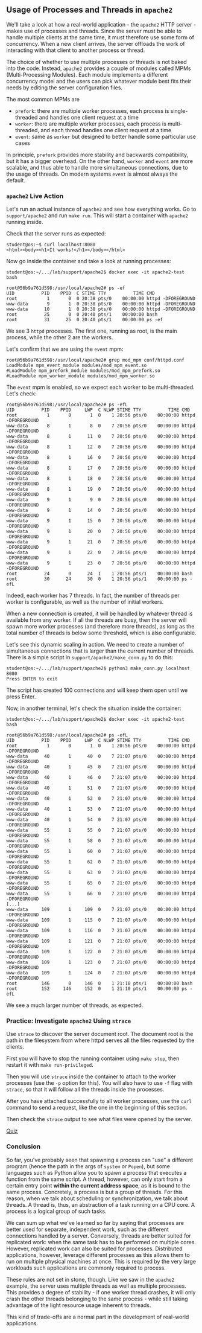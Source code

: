 ## Usage of Processes and Threads in `apache2`

We'll take a look at how a real-world application - the `apache2` HTTP server - makes use of processes and threads.
Since the server must be able to handle multiple clients at the same time, it must therefore use some form of concurrency.
When a new client arrives, the server offloads the work of interacting with that client to another process or thread.

The choice of whether to use multiple processes or threads is not baked into the code.
Instead, `apache2` provides a couple of modules called MPMs (Multi-Processing Modules).
Each module implements a different concurrency model and the users can pick whatever module best fits their needs by editing the server configuration files.

The most common MPMs are

- `prefork`: there are multiple worker processes, each process is single-threaded and handles one client request at a time
- `worker`: there are multiple worker processes, each process is multi-threaded, and each thread handles one client request at a time
- `event`: same as `worker` but designed to better handle some particular use cases

In principle, `prefork` provides more stability and backwards compatibility, but it has a bigger overhead.
On the other hand, `worker` and `event` are more scalable, and thus able to handle more simultaneous connections, due to the usage of threads.
On modern systems `event` is almost always the default.

### `apache2` Live Action

Let's run an actual instance of `apache2` and see how everything works.
Go to `support/apache2` and run `make run`.
This will start a container with `apache2` running inside.

Check that the server runs as expected:

```console
student@os:~$ curl localhost:8080
<html><body><h1>It works!</h1></body></html>
```

Now go inside the container and take a look at running processes:

```console
student@os:~/.../lab/support/apache2$ docker exec -it apache2-test bash

root@56b9a761d598:/usr/local/apache2# ps -ef
UID          PID    PPID  C STIME TTY          TIME CMD
root           1       0  0 20:38 pts/0    00:00:00 httpd -DFOREGROUND
www-data       9       1  0 20:38 pts/0    00:00:00 httpd -DFOREGROUND
www-data      10       1  0 20:38 pts/0    00:00:00 httpd -DFOREGROUND
root          25       0  0 20:40 pts/1    00:00:00 bash
root          31      25  0 20:40 pts/1    00:00:00 ps -ef
```

We see 3 `httpd` processes.
The first one, running as root, is the main process, while the other 2 are the workers.

Let's confirm that we are using the `event` mpm:

```console
root@56b9a761d598:/usr/local/apache2# grep mod_mpm conf/httpd.conf
LoadModule mpm_event_module modules/mod_mpm_event.so
#LoadModule mpm_prefork_module modules/mod_mpm_prefork.so
#LoadModule mpm_worker_module modules/mod_mpm_worker.so
```

The `event` mpm is enabled, so we expect each worker to be multi-threaded.
Let's check:

```console
root@56b9a761d598:/usr/local/apache2# ps -efL
UID          PID    PPID     LWP  C NLWP STIME TTY          TIME CMD
root           1       0       1  0    1 20:56 pts/0    00:00:00 httpd -DFOREGROUND
www-data       8       1       8  0    7 20:56 pts/0    00:00:00 httpd -DFOREGROUND
www-data       8       1      11  0    7 20:56 pts/0    00:00:00 httpd -DFOREGROUND
www-data       8       1      12  0    7 20:56 pts/0    00:00:00 httpd -DFOREGROUND
www-data       8       1      16  0    7 20:56 pts/0    00:00:00 httpd -DFOREGROUND
www-data       8       1      17  0    7 20:56 pts/0    00:00:00 httpd -DFOREGROUND
www-data       8       1      18  0    7 20:56 pts/0    00:00:00 httpd -DFOREGROUND
www-data       8       1      19  0    7 20:56 pts/0    00:00:00 httpd -DFOREGROUND
www-data       9       1       9  0    7 20:56 pts/0    00:00:00 httpd -DFOREGROUND
www-data       9       1      14  0    7 20:56 pts/0    00:00:00 httpd -DFOREGROUND
www-data       9       1      15  0    7 20:56 pts/0    00:00:00 httpd -DFOREGROUND
www-data       9       1      20  0    7 20:56 pts/0    00:00:00 httpd -DFOREGROUND
www-data       9       1      21  0    7 20:56 pts/0    00:00:00 httpd -DFOREGROUND
www-data       9       1      22  0    7 20:56 pts/0    00:00:00 httpd -DFOREGROUND
www-data       9       1      23  0    7 20:56 pts/0    00:00:00 httpd -DFOREGROUND
root          24       0      24  1    1 20:56 pts/1    00:00:00 bash
root          30      24      30  0    1 20:56 pts/1    00:00:00 ps -efL
```

Indeed, each worker has 7 threads.
In fact, the number of threads per worker is configurable, as well as the number of initial workers.

When a new connection is created, it will be handled by whatever thread is available from any worker.
If all the threads are busy, then the server will spawn more worker processes (and therefore more threads), as long as the total number of threads is below some threshold, which is also configurable.

Let's see this dynamic scaling in action.
We need to create a number of simultaneous connections that is larger than the current number of threads.
There is a simple script in `support/apache2/make_conn.py` to do this:

```console
student@os:~/.../lab/support/apache2$ python3 make_conn.py localhost 8080
Press ENTER to exit
```

The script has created 100 connections and will keep them open until we press Enter.

Now, in another terminal, let's check the situation inside the container:

```console
student@os:~/.../lab/support/apache2$ docker exec -it apache2-test bash

root@56b9a761d598:/usr/local/apache2# ps -efL
UID          PID    PPID     LWP  C NLWP STIME TTY          TIME CMD
root           1       0       1  0    1 20:56 pts/0    00:00:00 httpd -DFOREGROUND
www-data      40       1      40  0    7 21:07 pts/0    00:00:00 httpd -DFOREGROUND
www-data      40       1      45  0    7 21:07 pts/0    00:00:00 httpd -DFOREGROUND
www-data      40       1      46  0    7 21:07 pts/0    00:00:00 httpd -DFOREGROUND
www-data      40       1      51  0    7 21:07 pts/0    00:00:00 httpd -DFOREGROUND
www-data      40       1      52  0    7 21:07 pts/0    00:00:00 httpd -DFOREGROUND
www-data      40       1      53  0    7 21:07 pts/0    00:00:00 httpd -DFOREGROUND
www-data      40       1      54  0    7 21:07 pts/0    00:00:00 httpd -DFOREGROUND
www-data      55       1      55  0    7 21:07 pts/0    00:00:00 httpd -DFOREGROUND
www-data      55       1      58  0    7 21:07 pts/0    00:00:00 httpd -DFOREGROUND
www-data      55       1      60  0    7 21:07 pts/0    00:00:00 httpd -DFOREGROUND
www-data      55       1      62  0    7 21:07 pts/0    00:00:00 httpd -DFOREGROUND
www-data      55       1      63  0    7 21:07 pts/0    00:00:00 httpd -DFOREGROUND
www-data      55       1      65  0    7 21:07 pts/0    00:00:00 httpd -DFOREGROUND
www-data      55       1      66  0    7 21:07 pts/0    00:00:00 httpd -DFOREGROUND
[...]
www-data     109       1     109  0    7 21:07 pts/0    00:00:00 httpd -DFOREGROUND
www-data     109       1     115  0    7 21:07 pts/0    00:00:00 httpd -DFOREGROUND
www-data     109       1     116  0    7 21:07 pts/0    00:00:00 httpd -DFOREGROUND
www-data     109       1     121  0    7 21:07 pts/0    00:00:00 httpd -DFOREGROUND
www-data     109       1     122  0    7 21:07 pts/0    00:00:00 httpd -DFOREGROUND
www-data     109       1     123  0    7 21:07 pts/0    00:00:00 httpd -DFOREGROUND
www-data     109       1     124  0    7 21:07 pts/0    00:00:00 httpd -DFOREGROUND
root         146       0     146  0    1 21:10 pts/1    00:00:00 bash
root         152     146     152  0    1 21:10 pts/1    00:00:00 ps -efL
```

We see a much larger number of threads, as expected.

### Practice: Investigate `apache2` Using `strace`

Use `strace` to discover the server document root.
The document root is the path in the filesystem from where httpd serves all the files requested by the clients.

First you will have to stop the running container using `make stop`, then restart it with `make run-privileged`.

Then you will use `strace` inside the container to attach to the worker processes (use the `-p` option for this).
You will also have to use `-f` flag with `strace`, so that it will follow all the threads inside the processes.

After you have attached successfully to all worker processes, use the `curl` command to send a request, like the one in the beginning of this section.

Then check the `strace` output to see what files were opened by the server.

[Quiz](../quiz/apache2-strace.md)

### Conclusion

So far, you've probably seen that spawning a process can "use" a different program (hence the path in the args of `system` or `Popen`), but some languages such as Python allow you to spawn a process that executes a function from the same script.
A thread, however, can only start from a certain entry point **within the current address space**, as it is bound to the same process.
Concretely, a process is but a group of threads.
For this reason, when we talk about scheduling or synchronization, we talk about threads.
A thread is, thus, an abstraction of a task running on a CPU core.
A process is a logical group of such tasks.

We can sum up what we've learned so far by saying that processes are better used for separate, independent work, such as the different connections handled by a server.
Conversely, threads are better suited for replicated work: when the same task has to be performed on multiple cores.
However, replicated work can also be suited for processes.
Distributed applications, however, leverage different processes as this allows them to run on multiple physical machines at once.
This is required by the very large workloads such applications are commonly required to process.

These rules are not set in stone, though.
Like we saw in the `apache2` example, the server uses multiple threads as well as multiple processes.
This provides a degree of stability - if one worker thread crashes, it will only crash the other threads belonging to the same process - while still taking advantage of the light resource usage inherent to threads.

This kind of trade-offs are a normal part in the development of real-world applications.
